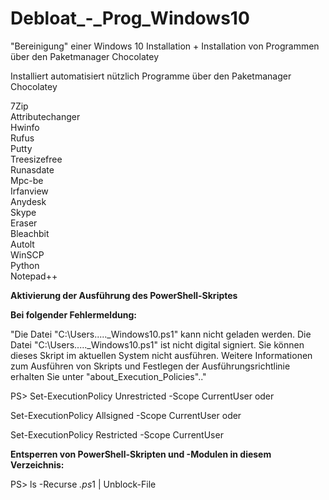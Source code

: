 # Debloat_-_Prog_Windows10
"Bereinigung" einer Windows 10 Installation + Installation von Programmen über den Paketmanager Chocolatey

Installiert automatisiert nützlich Programme über den Paketmanager Chocolatey

7Zip      
Attributechanger             
Hwinfo			                  
Rufus				     
Putty			       
Treesizefree	                                              
Runasdate			                 
Mpc-be			    
Irfanview			   
Anydesk			    
Skype				      
Eraser			       
Bleachbit                                                                                                                             	                                                                                                                    	 
Autolt                                                                                                                                
WinSCP		                      
Python			    
Notepad++   	  

**Aktivierung der Ausführung des PowerShell-Skriptes**

**Bei folgender Fehlermeldung:**

"Die Datei "C:\Users\....._Windows10.ps1" kann nicht geladen werden. Die Datei "C:\Users\....._Windows10.ps1" ist nicht digital signiert. Sie können dieses Skript im aktuellen System nicht ausführen. Weitere Informationen zum Ausführen von Skripts und Festlegen der Ausführungsrichtlinie erhalten Sie unter "about_Execution_Policies".."

PS> 
 Set-ExecutionPolicy Unrestricted -Scope CurrentUser oder
 
 Set-ExecutionPolicy Allsigned -Scope CurrentUser oder
 
 Set-ExecutionPolicy Restricted -Scope CurrentUser 

**Entsperren von PowerShell-Skripten und -Modulen in diesem Verzeichnis:**

PS> 
ls -Recurse *.ps*1 | Unblock-File
